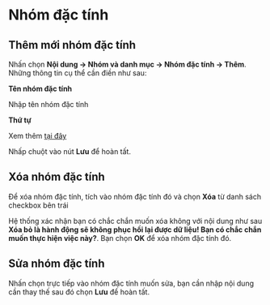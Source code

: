 # Nhóm đặc tính

## Thêm mới nhóm đặc tính

Nhấn chọn **Nội dung -> Nhóm và danh mục -> Nhóm đặc tính -> Thêm**. Những thông tin cụ thể cần điền như sau:

**Tên nhóm đặc tính**

Nhập tên nhóm đặc tính

**Thứ tự**

Xem thêm [tại đây](https://mkmate.osd.vn/docs/common/logic)

Nhấp chuột vào nút **Lưu** để hoàn tất.

## Xóa nhóm đặc tính

Để xóa nhóm đặc tính, tích vào nhóm đặc tính đó và chọn **Xóa** từ danh sách checkbox bên trái

Hệ thống xác nhận bạn có chắc chắn muốn xóa không với nội dung như sau **Xóa bỏ là hành động sẽ không phục hồi lại được dữ liệu! Bạn có chắc chắn muốn thực hiện việc này?**. Bạn chọn **OK** để xóa nhóm đặc tính đó.

## Sửa nhóm đặc tính

Nhấn chọn trực tiếp vào nhóm đặc tính muốn sửa, bạn cần nhập nội dung cần thay thế sau đó chọn **Lưu** để hoàn tất.